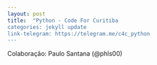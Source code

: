 ```yaml
---
layout: post
title:  "Python - Code For Curitiba
categories: jekyll update
link-telegram: https://telegram.me/c4c_python
---
```

Colaboração: Paulo Santana (@phls00)
